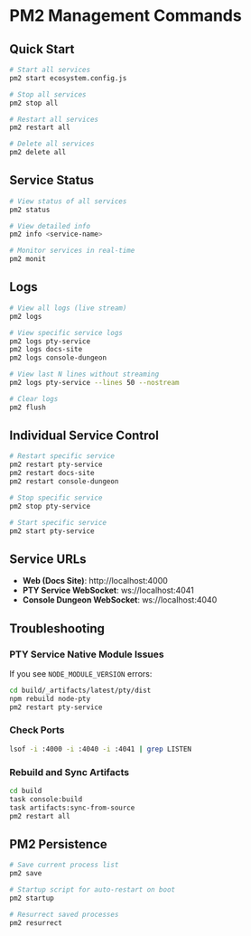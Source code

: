 # PM2 Management Commands

## Quick Start
```bash
# Start all services
pm2 start ecosystem.config.js

# Stop all services
pm2 stop all

# Restart all services
pm2 restart all

# Delete all services
pm2 delete all
```

## Service Status
```bash
# View status of all services
pm2 status

# View detailed info
pm2 info <service-name>

# Monitor services in real-time
pm2 monit
```

## Logs
```bash
# View all logs (live stream)
pm2 logs

# View specific service logs
pm2 logs pty-service
pm2 logs docs-site
pm2 logs console-dungeon

# View last N lines without streaming
pm2 logs pty-service --lines 50 --nostream

# Clear logs
pm2 flush
```

## Individual Service Control
```bash
# Restart specific service
pm2 restart pty-service
pm2 restart docs-site
pm2 restart console-dungeon

# Stop specific service
pm2 stop pty-service

# Start specific service
pm2 start pty-service
```

## Service URLs
- **Web (Docs Site)**: http://localhost:4000
- **PTY Service WebSocket**: ws://localhost:4041
- **Console Dungeon WebSocket**: ws://localhost:4040

## Troubleshooting

### PTY Service Native Module Issues
If you see `NODE_MODULE_VERSION` errors:
```bash
cd build/_artifacts/latest/pty/dist
npm rebuild node-pty
pm2 restart pty-service
```

### Check Ports
```bash
lsof -i :4000 -i :4040 -i :4041 | grep LISTEN
```

### Rebuild and Sync Artifacts
```bash
cd build
task console:build
task artifacts:sync-from-source
pm2 restart all
```

## PM2 Persistence
```bash
# Save current process list
pm2 save

# Startup script for auto-restart on boot
pm2 startup

# Resurrect saved processes
pm2 resurrect
```
